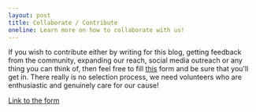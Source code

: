 ```yaml
---
layout: post
title: Collaborate / Contribute
oneline: Learn more on how to collaborate with us!
---
```


If you wish to contribute either by writing for this blog, getting feedback from the community, expanding our reach, social media outreach or any thing you can think of, then feel free to fill [this][1] form and be sure that you'll get in. There really is no selection process, we need volunteers who are enthusiastic and genuinely care for our cause!

[Link to the form][1]

[1]: https://forms.gle/WH3qZvpo6BmqiYD77
